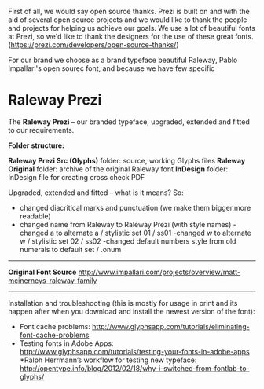 First of all, we would say open source thanks.
Prezi is built on and with the aid of several open source projects and we would like to thank the people and projects for helping us achieve our goals. We use a lot of beautiful fonts at Prezi, so we'd like to thank the designers for the use of these great fonts. (https://prezi.com/developers/open-source-thanks/)

For our brand we choose as a brand typeface beautiful Raleway, Pablo Impallari's open sourec font, and because we have few specific 


Raleway Prezi
=======

The **Raleway Prezi** – our branded typeface, upgraded, extended and fitted to our requirements. 


**Folder structure:**

**Raleway Prezi Src (Glyphs)** folder: source, working Glyphs files 
**Raleway Original** folder: archive of the original Raleway font 
**InDesign** folder: InDesign file for creating cross check PDF 

Upgraded, extended and fitted – what is it means? So:
- changed diacritical marks and punctuation  (we make them bigger,more readable)
- changed name from Raleway to Raleway Prezi (with style names)
-changed a to alternate a / stylistic set 01 / ss01
-changed w to alternate w / stylistic set 02 / ss02
-changed default numbers style from old numerals to default set / .onum

---

**Original Font Source**
http://www.impallari.com/projects/overview/matt-mcinerneys-raleway-family

---

Installation and troubleshooting (this is mostly for usage in print and its happen after when you download and install the newest version of the font):

* Font cache problems: 
http://www.glyphsapp.com/tutorials/eliminating-font-cache-problems
* Testing fonts in Adobe Apps: 
http://www.glyphsapp.com/tutorials/testing-your-fonts-in-adobe-apps
*Ralph Herrmann’s workflow for testing new typeface:
http://opentype.info/blog/2012/02/18/why-i-switched-from-fontlab-to-glyphs/
